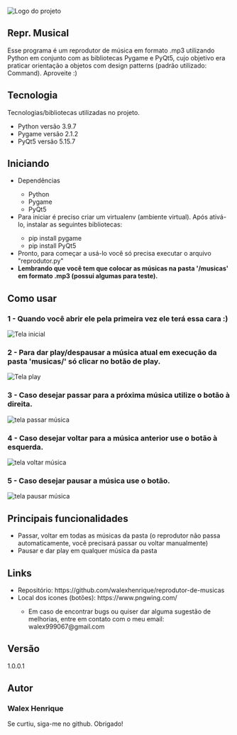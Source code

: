 ![Logo do projeto](https://github.com/walexhenrique/reprodutor-de-musicas/blob/main/imgs/icon.png)

## Repr. Musical
Esse programa é um reprodutor de música em formato .mp3 utilizando Python em conjunto com as bibliotecas Pygame e PyQt5, cujo objetivo era praticar orientação a objetos com design patterns (padrão utilizado: Command). Aproveite :)


## Tecnologia
Tecnologias/bibliotecas utilizadas no projeto.
<ul>
  <li>Python versão 3.9.7</li>
  <li>Pygame versão 2.1.2</li>
  <li>PyQt5 versão 5.15.7</li>
</ul>


## Iniciando
<ul>
  <li>Dependências</li>
  
  <ul><li>Python</li>
      <li>Pygame</li>
      <li>PyQt5</li>
  </ul>
  <li>Para iniciar é preciso criar um virtualenv (ambiente virtual). Após ativá-lo, instalar as seguintes bibliotecas:</li>
  <ul><li>pip install pygame</li>
  <li>pip install PyQt5</li>
  </ul>
  <li>Pronto, para começar a usá-lo você só precisa executar o arquivo "reprodutor.py"</li>
  <li><strong>Lembrando que você tem que colocar as músicas na pasta '/musicas' em formato .mp3 (possui algumas para teste).</strong></li>
</ul>

## Como usar

### 1 - Quando você abrir ele pela primeira vez ele terá essa cara :)

![Tela inicial](https://github.com/walexhenrique/reprodutor-de-musicas/blob/main/imgs/inicio.png)

### 2 - Para dar play/despausar a música atual em execução da pasta 'musicas/' só clicar no botão de play.

![Tela play](https://github.com/walexhenrique/reprodutor-de-musicas/blob/main/imgs/play_musica.png)

### 3 - Caso desejar passar para a próxima música utilize o botão à direita.

![tela passar música](https://github.com/walexhenrique/reprodutor-de-musicas/blob/main/imgs/passar_musica.png)

### 4 - Caso desejar voltar para a música anterior use o botão à esquerda.
![tela voltar música](https://github.com/walexhenrique/reprodutor-de-musicas/blob/main/imgs/voltar_musica.png)

### 5 - Caso desejar pausar a música use o botão.
![tela pausar música](https://github.com/walexhenrique/reprodutor-de-musicas/blob/main/imgs/pausar_musica.png)

## Principais funcionalidades
<ul>
  <li>Passar, voltar em todas as músicas da pasta (o reprodutor não passa automaticamente, você precisará passar ou voltar manualmente)</li>
  <li>Pausar e dar play em qualquer música da pasta</li>
</ul>

## Links
<ul>
  <li>Repositório: https://github.com/walexhenrique/reprodutor-de-musicas</li>
  <li>Local dos icones (botões): https://www.pngwing.com/</li>
  <ul>
    <li>Em caso de encontrar bugs ou quiser dar alguma sugestão de melhorias, entre em contato com o meu email: walex999067@gmail.com</li>
  </ul>
</ul>

## Versão
1.0.0.1


## Autor
<p><h3>Walex Henrique</h3></p>
  <p>Se curtiu, siga-me no github. Obrigado!</p>

